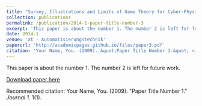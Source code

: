 ```yaml
---
title: "Survey, Illustrations and Limits of Game Theory for Cyber-Physical Energy Systems"
collection: publications
permalink: /publication/2014-1-paper-title-number-3
excerpt: 'This paper is about the number 1. The number 2 is left for future work.'
date: 2014-1
venue: 'at - Automatisierungstechnik'
paperurl: 'http://academicpages.github.io/files/paper3.pdf'
citation: 'Your Name, You. (2009). &quot;Paper Title Number 1.&quot; <i>Journal 1</i>. 1(1).'
---
```

This paper is about the number 1. The number 2 is left for future work.

[Download paper here](http://academicpages.github.io/files/paper3.pdf)

Recommended citation: Your Name, You. (2009). "Paper Title Number 1." <i>Journal 1</i>. 1(1).